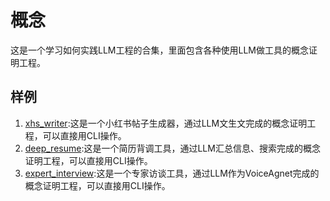 # 概念

这是一个学习如何实践LLM工程的合集，里面包含各种使用LLM做工具的概念证明工程。

## 样例

1. [xhs_writer](https://github.com/mrriddler-feng/llm-agents/tree/main/xhs_writer):这是一个小红书帖子生成器，通过LLM文生文完成的概念证明工程，可以直接用CLI操作。
2. [deep_resume](https://github.com/mrriddler-feng/llm-agents/tree/main/deep_resume):这是一个简历背调工具，通过LLM汇总信息、搜索完成的概念证明工程，可以直接用CLI操作。
3. [expert_interview](https://github.com/mrriddler-feng/llm-agents/tree/main/expert_interview):这是一个专家访谈工具，通过LLM作为VoiceAgnet完成的概念证明工程，可以直接用CLI操作。

   

